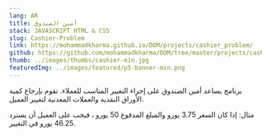 ```yaml
---
lang: AR
title: أمين الصندوق
stack: JAVASCRIPT HTML & CSS
slug: Cashier-Problem
link: https://mohammadkharma.github.io/DOM/projects/cashier_problem/
github: https://github.com/mohammadkharma/DOM/tree/master/projects/cashier_problem
thumb: ../images/thumbs/cashier-min.jpg
featuredImg: ../images/featured/p5-banner-min.png
---
```


برنامج يساعد أمين الصندوق على إجراء التغيير المناسب للعملاء. تقوم بإرجاع كمية الأوراق النقدية والعملات المعدنية لتغيير العميل.

مثال: إذا كان السعر 3.75 يورو والمبلغ المدفوع 50 يورو ، فيجب على العميل أن يسترد 46.25 يورو في التغيير.

